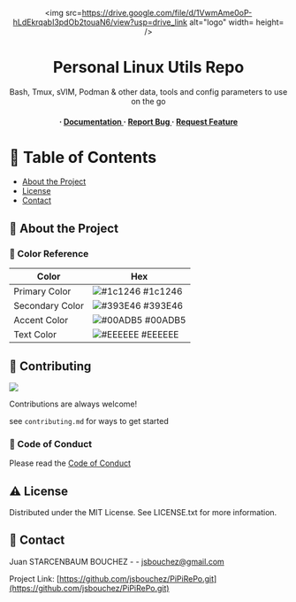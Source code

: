 <div align='center'>

<img src=https://drive.google.com/file/d/1VwmAme0oP-hLdEkrqabI3pdOb2touaN6/view?usp=drive_link alt="logo" width= height= />

<h1>Personal Linux Utils Repo</h1>
<p>Bash, Tmux, sVIM, Podman & other data, tools and config parameters to use on the go</p>

<h4> <span> · </span> <a href="https://github.com/jsbouchez/PiPiRePo/blob/master/README.md"> Documentation </a> <span> · </span> <a href="https://github.com/jsbouchez/PiPiRePo/issues"> Report Bug </a> <span> · </span> <a href="https://github.com/jsbouchez/PiPiRePo/issues"> Request Feature </a> </h4>


</div>

# :notebook_with_decorative_cover: Table of Contents

- [About the Project](#star2-about-the-project)
- [License](#warning-license)
- [Contact](#handshake-contact)


## :star2: About the Project

### :art: Color Reference
| Color | Hex |
| --------------- | ---------------------------------------------------------------- |
| Primary Color | ![#1c1246](https://via.placeholder.com/10/1c1246?text=+) #1c1246 |
| Secondary Color | ![#393E46](https://via.placeholder.com/10/393E46?text=+) #393E46 |
| Accent Color | ![#00ADB5](https://via.placeholder.com/10/00ADB5?text=+) #00ADB5 |
| Text Color | ![#EEEEEE](https://via.placeholder.com/10/EEEEEE?text=+) #EEEEEE |

## :wave: Contributing

<a href="https://github.com/jsbouchez/PiPiRePo.git/graphs/contributors"> <img src="https://contrib.rocks/image?repo=Louis3797/awesome-readme-template" /> </a>

Contributions are always welcome!

see `contributing.md` for ways to get started

### :scroll: Code of Conduct

Please read the [Code of Conduct](https://github.com/jsbouchez/PiPiRePo.git/tree/main/CODE_OF_CONDUCT.md)

## :warning: License

Distributed under the MIT License. See LICENSE.txt for more information.

## :handshake: Contact

Juan STARCENBAUM BOUCHEZ - - jsbouchez@gmail.com

Project Link: [https://github.com/jsbouchez/PiPiRePo.git](https://github.com/jsbouchez/PiPiRePo.git)
